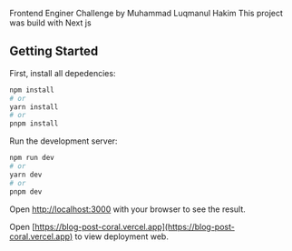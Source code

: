 Frontend Enginer Challenge by Muhammad Luqmanul Hakim
This project was build with Next js

## Getting Started

First, install all depedencies:

```bash
npm install
# or
yarn install
# or
pnpm install
```

Run the development server:

```bash
npm run dev
# or
yarn dev
# or
pnpm dev
```

Open [http://localhost:3000](http://localhost:3000) with your browser to see the result.

Open [https://blog-post-coral.vercel.app](https://blog-post-coral.vercel.app) to view deployment web.
